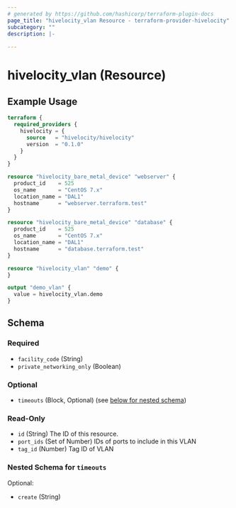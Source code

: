 ```yaml
---
# generated by https://github.com/hashicorp/terraform-plugin-docs
page_title: "hivelocity_vlan Resource - terraform-provider-hivelocity"
subcategory: ""
description: |-
  
---
```


# hivelocity_vlan (Resource)



## Example Usage

```terraform
terraform {
  required_providers {
    hivelocity = {
      source   = "hivelocity/hivelocity"
      version  = "0.1.0"
    }
  }
}

resource "hivelocity_bare_metal_device" "webserver" {
  product_id    = 525
  os_name       = "CentOS 7.x"
  location_name = "DAL1"
  hostname      = "webserver.terraform.test"
}

resource "hivelocity_bare_metal_device" "database" {
  product_id    = 525
  os_name       = "CentOS 7.x"
  location_name = "DAL1"
  hostname      = "database.terraform.test"
}

resource "hivelocity_vlan" "demo" {
}

output "demo_vlan" {
  value = hivelocity_vlan.demo
}
```

<!-- schema generated by tfplugindocs -->
## Schema

### Required

- `facility_code` (String)
- `private_networking_only` (Boolean)

### Optional

- `timeouts` (Block, Optional) (see [below for nested schema](#nestedblock--timeouts))

### Read-Only

- `id` (String) The ID of this resource.
- `port_ids` (Set of Number) IDs of ports to include in this VLAN
- `tag_id` (Number) Tag ID of VLAN

<a id="nestedblock--timeouts"></a>
### Nested Schema for `timeouts`

Optional:

- `create` (String)


